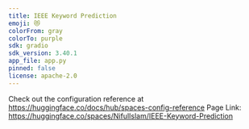 ```yaml
---
title: IEEE Keyword Prediction
emoji: 😻
colorFrom: gray
colorTo: purple
sdk: gradio
sdk_version: 3.40.1
app_file: app.py
pinned: false
license: apache-2.0
---
```


Check out the configuration reference at https://huggingface.co/docs/hub/spaces-config-reference
Page Link: https://huggingface.co/spaces/NifulIslam/IEEE-Keyword-Prediction
